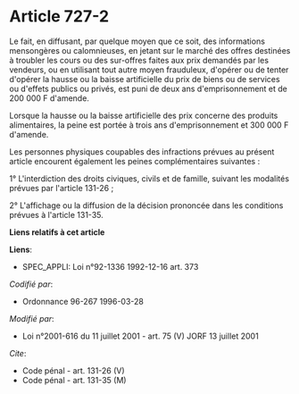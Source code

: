 # Article 727-2

Le fait, en diffusant, par quelque moyen que ce soit, des informations mensongères ou calomnieuses, en jetant sur le marché
des offres destinées à troubler les cours ou des sur-offres faites aux prix demandés par les vendeurs, ou en utilisant tout
autre moyen frauduleux, d'opérer ou de tenter d'opérer la hausse ou la baisse artificielle du prix de biens ou de services ou
d'effets publics ou privés, est puni de deux ans d'emprisonnement et de 200 000 F d'amende.

Lorsque la hausse ou la baisse artificielle des prix concerne des produits alimentaires, la peine est portée à trois ans
d'emprisonnement et 300 000 F d'amende.

Les personnes physiques coupables des infractions prévues au présent article encourent également les peines complémentaires
suivantes :

1° L'interdiction des droits civiques, civils et de famille, suivant les modalités prévues par l'article 131-26 ;

2° L'affichage ou la diffusion de la décision prononcée dans les conditions prévues à l'article 131-35.

**Liens relatifs à cet article**

**Liens**:

  - SPEC_APPLI: Loi n°92-1336 1992-12-16 art. 373

_Codifié par_:

  - Ordonnance 96-267 1996-03-28

_Modifié par_:

  - Loi n°2001-616 du 11 juillet 2001 - art. 75 (V) JORF 13 juillet 2001

_Cite_:

  - Code pénal - art. 131-26 (V)
  - Code pénal - art. 131-35 (M)
